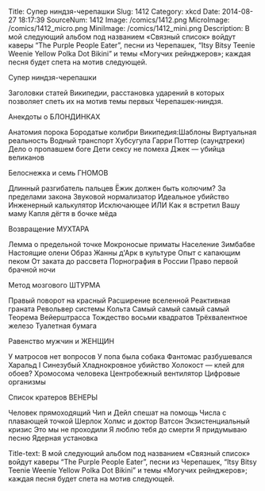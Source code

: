 Title: Супер ниндзя-черепашки 
Slug: 1412 
Category: xkcd 
Date: 2014-08-27 18:17:39 
SourceNum: 1412 
Image: /comics/1412.png 
MicroImage: /comics/1412_micro.png 
MiniImage: /comics/1412_mini.png 
Description: В мой следующий альбом под названием «Связный список» войдут каверы “The Purple People Eater”, песни из Черепашек, “Itsy Bitsy Teenie Weenie Yellow Polka Dot Bikini” и темы «Могучих рейнджеров»; каждая песня будет спета на мотив следующей. 

Супер ниндзя-черепашки

Заголовки статей Википедии,
расстановка ударений в которых
позволяет спеть их на мотив темы
первых Черепашек-ниндзя.

Анекдоты о БЛОНДИНКАХ

Анатомия порока
Бородатые колибри
Википедия:Шаблоны
Виртуальная реальность
Водный транспорт Хубсугула
Гарри Поттер (саундтреки)
Дело о пропавшем боге
Дети сексу не помеха
Джек — убийца великанов

Белоснежка и семь ГНОМОВ

Длинный разгибатель пальцев
Ёжик должен быть колючим?
За пределами закона
Звуковой нормализатор
Идеальное убийство
Инженерный калькулятор
Исключающее ИЛИ
Как я встретил Вашу маму
Капля дёгтя в бочке мёда

Возвращение МУХТАРА

Лемма о предельной точке
Мокроносые приматы
Население Зимбабве
Настоящие олени
Образ Жанны д'Арк в культуре
Опыт с капающим пеком
От заката до рассвета
Порнография в России
Право первой брачной ночи

Метод мозгового ШТУРМА

Правый поворот на красный
Расширение вселенной
Реактивная граната
Револьвер системы Кольта
Cамый самый самый самый
Теорема Вейерштрасса
Тождество восьми квадратов
Трёхвалентное железо
Туалетная бумага

Равенство мужчин и ЖЕНЩИН

У матросов нет вопросов
У попа была собака
Фантомас разбушевался
Харальд I Синезубый
Хладнокровное убийство
Холокост — клей для обоев?
Хромосома человека
Центробежный вентилятор
Цифровые организмы

Список кратеров ВЕНЕРЫ

Человек прямоходящий
Чип и Дейл спешат на помощь
Числа с плавающей точкой
Шерлок Холмс и доктор Ватсон
Экзистенциальный кризис
Это мы не проходили
Я люблю тебя до смерти
Я придумываю песню
Ядерная установка 

Title-text: В мой следующий альбом под названием «Связный список» войдут каверы “The Purple People Eater”, песни из Черепашек, “Itsy Bitsy Teenie Weenie Yellow Polka Dot Bikini” и темы «Могучих рейнджеров»; каждая песня будет спета на мотив следующей.